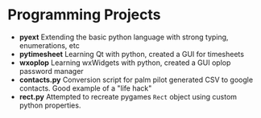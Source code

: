 # Programming Projects

 * **pyext** Extending the basic python language with strong typing, enumerations, etc
 * **pytimesheet** Learning Qt with python, created a GUI for timesheets
 * **wxoplop** Learning wxWidgets with python, created a GUI oplop password manager
 * **contacts.py** Conversion script for palm pilot generated CSV to google contacts.  Good example of a "life hack"
 * **rect.py** Attempted to recreate pygames `Rect` object using custom python properties.
